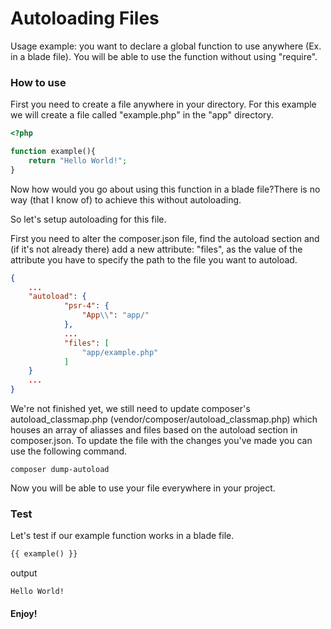 # Autoloading Files
Usage example: you want to declare a global function to use anywhere (Ex. in a blade file). You will be able to use the function without using "require".

### How to use
First you need to create a file anywhere in your directory. For this example we will create a file called "example.php" in the "app" directory.

```php
<?php

function example(){
    return "Hello World!";
}
```
Now how would you go about using this function in a blade file?There is no way (that I know of) to achieve this without autoloading.

So let's setup autoloading for this file.

First you need to alter the composer.json file, find the autoload section and (if it's not already there) add a new attribute: "files", as the value of the attribute you have to specify the path to the file you want to autoload.

```json
{
    ...
    "autoload": {
            "psr-4": {
                "App\\": "app/"
            },
            ...
            "files": [
                "app/example.php"
            ]
    }
    ...
}
```

We're not finished yet, we still need to update composer's autoload_classmap.php (vendor/composer/autoload_classmap.php) which houses an array of aliasses and files based on the autoload section in composer.json. To update the file with the changes you've made you can use the following command.

```
composer dump-autoload
```

Now you will be able to use your file everywhere in your project.

### Test
Let's test if our example function works in a blade file.

```html
{{ example() }}
```

output

```
Hello World!
```

#### Enjoy!